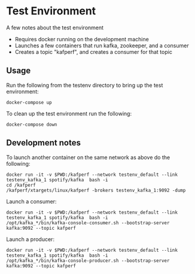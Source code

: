 # Test Environment

A few notes about the test environment

 - Requires docker running on the development machine
 - Launches a few containers that run kafka, zookeeper, and a consumer
 - Creates a topic "kafperf", and creates a consumer for that topic

## Usage

Run the following from the testenv directory to bring up the test environment:
  
    docker-compose up

To clean up the test environment run the following:

    docker-compose down

## Development notes

To launch another container on the same network as above do the following:

    docker run -it -v $PWD:/kafperf --network testenv_default --link testenv_kafka_1 spotify/kafka  bash -i
    cd /kafperf
    /kafperf/xtargets/linux/kafperf -brokers testenv_kafka_1:9092 -dump


Launch a consumer:

    docker run -it -v $PWD:/kafperf --network testenv_default --link testenv_kafka_1 spotify/kafka  bash -i
    /opt/kafka_*/bin/kafka-console-consumer.sh --bootstrap-server kafka:9092 --topic kafperf


Launch a producer:

    docker run -it -v $PWD:/kafperf --network testenv_default --link testenv_kafka_1 spotify/kafka  bash -i
    /opt/kafka_*/bin/kafka-console-producer.sh --bootstrap-server kafka:9092 --topic kafperf